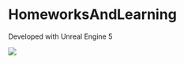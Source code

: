 # HomeworksAndLearning

Developed with Unreal Engine 5

<img src="C:\Users\KIJO\Downloads\image.png"/>

